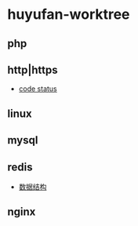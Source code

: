 # huyufan-worktree

## php

## http|https
* [code status](https://github.com/huyufan/example-tools/blob/master/https/status.md)

## linux


## mysql


## redis
* [数据结构](https://github.com/huyufan/example-tools/blob/master/redis/readme.md)

## nginx





